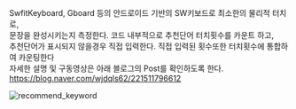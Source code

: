 SwfitKeyboard, Gboard 등의 안드로이드 기반의 SW키보드로 최소한의 물리적 터치로,</br>
문장을 완성시키는지 측정한다. 코드 내부적으로 추천단어 터치횟수를 카운트 하고,</br>
추천단어가 표시되지 않을경우 직접 입력한다. 직접 입력된 횟수또한 터치횟수에 통합하여 카운팅한다</br>
자세한 설명 및 구동영상은 아래 블로그의 Post를 확인하도록 한다.</br>
https://blog.naver.com/wjdqls62/221511796612

![recommend_keyword](https://user-images.githubusercontent.com/8287502/151957934-2d14d26f-b800-4a40-bbe8-beea449e0778.png)
